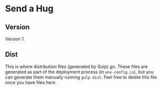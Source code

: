 # Send a Hug

## Version

Version 1.

## Dist

This is where distribution files (generated by Gulp) go. These files are generated as part of the deployment process (in `env-config.js`), but you can generate them manually running `gulp dist`. Feel free to delete this file once you have files here.
